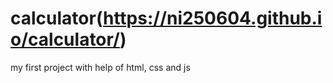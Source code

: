 # calculator(https://ni250604.github.io/calculator/)
my first project with help of html, css and js

